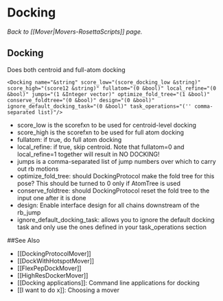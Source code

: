 # Docking
*Back to [[Mover|Movers-RosettaScripts]] page.*
## Docking

Does both centroid and full-atom docking

```
<Docking name="&string" score_low="(score_docking_low &string)" score_high="(score12 &string)" fullatom="(0 &bool)" local_refine="(0 &bool)" jumps="(1 &Integer vector)" optimize_fold_tree="(1 &bool)" conserve_foldtree="(0 &bool)" design="(0 &bool)" ignore_default_docking_task="(0 &bool)" task_operations="('' comma-separated list)"/>
```

-   score\_low is the scorefxn to be used for centroid-level docking
-   score\_high is the scorefxn to be used for full atom docking
-   fullatom: if true, do full atom docking
-   local\_refine: if true, skip centroid. Note that fullatom=0 and local\_refine=1 together will result in NO DOCKING!
-   jumps is a comma-separated list of jump numbers over which to carry out rb motions
-   optimize\_fold\_tree: should DockingProtocol make the fold tree for this pose? This should be turned to 0 only if AtomTree is used
-   conserve\_foldtree: should DockingProtocol reset the fold tree to the input one after it is done
-   design: Enable interface design for all chains downstream of the rb\_jump
-   ignore\_default\_docking\_task: allows you to ignore the default docking task and only use the ones defined in your task\_operations section


##See Also

* [[DockingProtocolMover]]
* [[DockWithHotspotMover]]
* [[FlexPepDockMover]]
* [[HighResDockerMover]]
* [[Docking applications]]: Command line applications for docking
* [[I want to do x]]: Choosing a mover